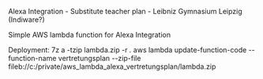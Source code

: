Alexa Integration - Substitute teacher plan - Leibniz Gymnasium Leipzig (Indiware?)

Simple AWS lambda function for Alexa Integration



Deployment:
7z a -tzip lambda.zip -r *.*
aws lambda update-function-code --function-name vertretungsplan --zip-file fileb://c:/private/aws_lambda_alexa_vertretungsplan/lambda.zip